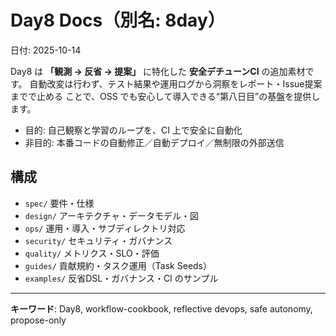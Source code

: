 # Day8 Docs（別名: 8day）

日付: 2025-10-14

Day8 は **「観測 → 反省 → 提案」** に特化した **安全デチューンCI** の追加素材です。
自動改変は行わず、テスト結果や運用ログから洞察をレポート・Issue提案までで止める
ことで、OSS でも安心して導入できる“第八日目”の基盤を提供します。

- 目的: 自己観察と学習のループを、CI 上で安全に自動化
- 非目的: 本番コードの自動修正／自動デプロイ／無制限の外部送信

## 構成

- `spec/` 要件・仕様
- `design/` アーキテクチャ・データモデル・図
- `ops/` 運用・導入・サブディレクトリ対応
- `security/` セキュリティ・ガバナンス
- `quality/` メトリクス・SLO・評価
- `guides/` 貢献規約・タスク運用（Task Seeds）
- `examples/` 反省DSL・ガバナンス・CI のサンプル

---
**キーワード**: Day8, workflow-cookbook, reflective devops, safe autonomy,
  propose-only
